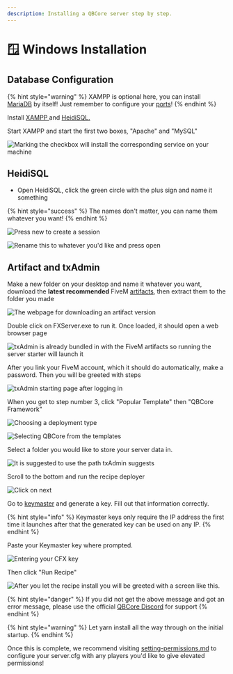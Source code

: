 ```yaml
---
description: Installing a QBCore server step by step.
---
```


# 🪟 Windows Installation

## Database Configuration

{% hint style="warning" %}
XAMPP is optional here, you can install [MariaDB](https://native-network.net/downloads/download/895/) by itself! Just remember to configure your [ports](https://zap-hosting.com/guides/docs/en/vserver\_windows\_port/)!
{% endhint %}

Install [XAMPP ](https://www.apachefriends.org/download.html)and [HeidiSQL.](https://www.heidisql.com/download.php)

Start XAMPP and start the first two boxes, "Apache" and "MySQL"

![Marking the checkbox will install the corresponding service on your machine](../.gitbook/assets/zFwKbxO.png)

## HeidiSQL

* Open HeidiSQL, click the green circle with the plus sign and name it something

{% hint style="success" %}
The names don't matter, you can name them whatever you want!
{% endhint %}

![Press new to create a session](https://i.imgur.com/gMahSUE.png)

![Rename this to whatever you'd like and press open](https://i.imgur.com/IOmBame.png)

## Artifact and txAdmin

Make a new folder on your desktop and name it whatever you want, download the **latest recommended** FiveM [artifacts](https://runtime.fivem.net/artifacts/fivem/build\_server\_windows/master/), then extract them to the folder you made

![The webpage for downloading an artifact version](https://i.imgur.com/XxSPtRk.png)

Double click on FXServer.exe to run it. Once loaded, it should open a web browser page

![txAdmin is already bundled in with the FiveM artifacts so running the server starter will launch it](https://i.imgur.com/ZVOCx11.png)

After you link your FiveM account, which it should do automatically, make a password. Then you will be greeted with steps

![txAdmin starting page after logging in](https://i.imgur.com/TdgvshI.png)

When you get to step number 3, click "Popular Template" then "QBCore Framework"

![Choosing a deployment type](https://i.imgur.com/pexfo3C.png)

![Selecting QBCore from the templates](https://i.imgur.com/VN1xRo8.png)

Select a folder you would like to store your server data in.

![It is suggested to use the path txAdmin suggests](https://i.imgur.com/tyRX3I3.png)

Scroll to the bottom and run the recipe deployer

![Click on next](https://i.imgur.com/n2QKiOS.png)

Go to [keymaster](https://keymaster.fivem.net/) and generate a key. Fill out that information correctly.

{% hint style="info" %}
Keymaster keys only require the IP address the first time it launches after that the generated key can be used on any IP.
{% endhint %}

Paste your Keymaster key where prompted.

![Entering your CFX key](https://i.imgur.com/uNgCHnv.png)

Then click "Run Recipe"

![After you let the recipe install you will be greeted with a screen like this.](https://i.imgur.com/MZyiPmg.png)

{% hint style="danger" %}
If you did not get the above message and got an error message, please use the official [QBCore Discord](https://discord.gg/qbcore) for support
{% endhint %}

{% hint style="warning" %}
Let yarn install all the way through on the initial startup.
{% endhint %}

Once this is complete, we recommend visiting [setting-permissions.md](setting-permissions.md "mention") to configure your server.cfg with any players you'd like to give elevated permissions!
